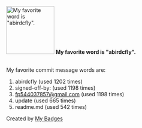 <img src="https://github.com/my-badges/my-badges/blob/master/src/all-badges/favorite-word/favorite-word.png?raw=true" alt="My favorite word is &quot;abirdcfly&quot;." title="My favorite word is &quot;abirdcfly&quot;." width="128">
<strong>My favorite word is &quot;abirdcfly&quot;.</strong>
<br><br>

My favorite commit message words are:

1. abirdcfly (used 1202 times)
2. signed-off-by: (used 1198 times)
3. <fp544037857@gmail.com> (used 1198 times)
4. update (used 665 times)
5. readme.md (used 542 times)


Created by <a href="https://github.com/my-badges/my-badges">My Badges</a>